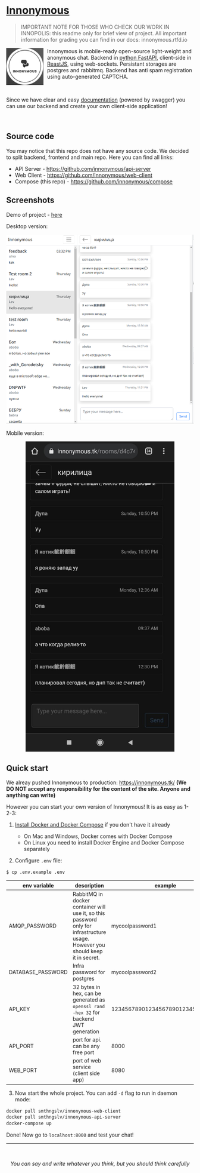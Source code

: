 # [Innonymous](https://innonymous.tk/)

> IMPORTANT NOTE FOR THOSE WHO CHECK OUR WORK IN INNOPOLIS: this readme only for brief view of project. All important information for grading you can find in our docs: innonymous.rtfd.io

<img src="docs/src/images/logo.png" align="left" width=100 style="margin: 0px 10px 0px 0px"> Innonymous is mobile-ready open-source light-weight and anonymous chat. Backend in [python FastAPI](https://fastapi.tiangolo.com/), client-side in [ReastJS](https://reactjs.org/), using web-sockets. Persistant storages are postgres and rabbitmq. Backend has anti spam registration using auto-generated CAPTCHA.

<br>

Since we have clear and easy [documentation](https://innonymous.tk/api/docs) (powered by swagger) you can use our backend and create your own client-side application! 

<br>

## Source code

You may notice that this repo does not have any source code. We decided to split backend, frontend and main repo. Here you can find all links:

+ API Server - https://github.com/innonymous/api-server
+ Web Client - https://github.com/innonymous/web-client
+ Compose (this repo) - https://github.com/innonymous/compose

## Screenshots

Demo of project - [here](https://www.loom.com/share/6995e1a95db54426879e03e139dd61d5)

Desktop version:
<p align="center">
<img src="docs/src/images/app_example1.png" width="800px" />
</p>

Mobile version:
<p align="center">
<img src="docs/src/images/app_example2.jpg" width="400px" />
</p>


## Quick start

We alreay pushed Innonymous to production: https://innonymous.tk/ **(We DO NOT accept any responsibility for the content of the site. Anyone and anything can write)**



However you can start your own version of Innonymous! It is as easy as 1-2-3:

1. [Install Docker and Docker Compose](https://docs.docker.com/get-docker/) if you don't have it already
    * On Mac and Windows, Docker comes with Docker Compose
    * On Linux you need to install Docker Engine and Docker Compose separately

2. Configure `.env` file:
```sh
$ cp .env.example .env
```
|env variable|description|example|
|--|--|--|
|AMQP_PASSWORD| RabbitMQ in docker container will use it, so this password only for infrastructure usage. However you should keep it in secret. |mycoolpassword1|
|DATABASE_PASSWORD| Infra password for postgres |mycoolpassword2|
|API_KEY| 32 bytes in hex, can be generated as `openssl rand -hex 32` for backend JWT generation |12345678901234567890123456789012|
|API_PORT| port for api. can be any free port| 8000 |
|WEB_PORT| port of web service (client side app)| 8080|



3. Now start the whole project. You can add `-d` flag to run in daemon mode:

```sh
docker pull smthngslv/innonymous-web-client
docker pull smthngslv/innonymous-api-server
docker-compose up
```

Done! Now go to `localhost:8000` and test your chat!

<hr>
<br>

<center> 

*You can say and write whatever you think, but you should think carefully* 

</center>
